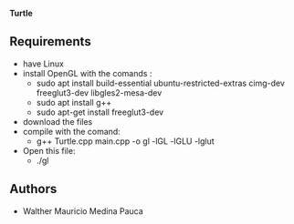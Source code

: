 **Turtle**

## **Requirements**
- have Linux
- install OpenGL with the comands :
  - sudo apt install build-essential ubuntu-restricted-extras cimg-dev freeglut3-dev libgles2-mesa-dev
  - sudo apt install g++
  - sudo apt-get install freeglut3-dev
- download the files
- compile with the comand:
  - g++ Turtle.cpp main.cpp -o gl -lGL -lGLU -lglut
- Open this file:
  - ./gl

## **Authors**

- Walther Mauricio Medina Pauca
